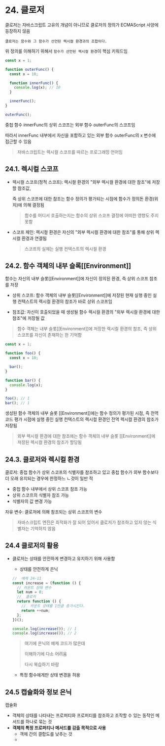 # 24. 클로저

클로저는 자바스크립트 고유의 개념이 아니므로 클로저의 정의가 ECMAScript 사양에 등장하지 않음

```
클로저는 함수와 그 함수가 선언된 렉시컬 환경과의 조합이다.
```

위 정의를 이해하기 위해서 `함수가 선언된 렉시컬 환경`이 핵심 키워드임

```js
const x = 1;

function outerFunc() {
  const x = 10;

  function innerFunc() {
    console.log(x); // 10
  }

  innerFunc();
}

outerFunc();
```

중첩 함수 innerFunc의 상위 스코프는 외부 함수 outerFunc의 스코프임

따라서 innerFunc 내부에서 자신을 포함하고 있는 외부 함수 outerFunc의 x 변수에 접근할 수 있음

> 자바스크립트는 렉시컬 스코프를 따르는 프로그래밍 언어임

## 24.1. 렉시컬 스코프

- 렉시컬 스코프(정적 스코프): 렉시컬 환경의 "외부 렉시컬 환경에 대한 참조"에 저장할 참조값,

  즉 상위 스코프에 대한 참조는 함수 정의가 평가되는 시점에 함수가 정의돈 환경(위치)에 의해 결정됨

  > 함수를 어디서 호출하는지는 함수의 상위 스코프 결정에 어떠한 영향도 주지 못함

- 스코프 체인: 렉시컬 환경은 자신의 "외부 렉시컬 환경에 대한 참조"를 통해 상위 렉시컬 환경과 연결됨

  > 스코프의 실체는 실행 컨텍스트의 렉시컬 환경

## 24.2. 함수 객체의 내부 슬록[[Environment]]

함수는 자신의 내부 슬롯[[Environment]]에 자신이 정의된 환경, 즉 상위 스코프 참조를 저장

- 상위 스코프: 함수 객체의 내부 슬롯[[Environment]]에 저장된 현재 실행 중인 실행 컨텍스트의 렉시컬 환경의 참조가 바로 상위 스코프임

- 참조값: 자신이 호출되었을 때 생성될 함수 렉시컬 환경의 "외부 렉시컬 환경에 대한 참조"에 저장될 값

> 함수 객체는 내부 슬롯[[Environment]]에 저장한 렉시컬 환경의 참조, 즉 상위 스코프를 자신이 존재하는 한 기억함

```js
const x = 1;

function foo() {
  const x = 10;

  bar();
}

function bar() {
  console.log(x);
}

foo(); // 1
bar(); // 1
```

생성된 함수 객체의 내부 슬롯 [[Environment]]에는 함수 정의가 평가된 시점, 즉 전역 코드 평가 시점에 실행 중인 실행 컨텍스트의 렉시컬 환경인 전역 렉시컬 환경의 참조가 저장됨

> 외부 렉시컬 환경에 대한 참조에는 함수 객체의 내부 슬롯 [[Environment]]에 저장된 렉시컬 환경의 참조가 할당됨

## 24.3. 클로저와 렉시컬 환경

클로저: 중첩 함수가 상위 스코프의 식별자를 참조하고 있고 중첩 함수가 외부 함수보다 더 오래 유지되는 경우에 한정하느 ㄴ것이 일반 적

- 중첩 함수 내부에서 상위 스코프 참조 가능
- 상위 스코프의 식별자 참조 가능
- 식별자의 값 변경 가능

자유 변수: 클로저에 의해 참조되는 상위 스코프의 변수

> 자바스크립트 엔진은 최적화가 잘 되어 있어서 클로저가 참조하고 있지 않는 식별자는 기억하지 않음

## 24.4 클로저의 활용

- 클로저는 상태를 안전하게 변경하고 유지하기 위해 사용함

  - 상태를 안전하게 은닉

  ```js
  //  예제 24-11
  const increase = (function () {
    // 카운트 상태 변수
    let num = 0;
    //  클로저
    return function () {
      //  카운트 상태를 1만큼 증가시킨다.
      return ++num;
    };
  })();

  console.log(increase()); // 1
  console.log(increase()); // 2
  ```

  > 여기에 은닉의 예제 코드가 많은데
  >
  > 이해하기에 다소 어려움
  >
  > 다시 복습하기 바람

  - 특정 함수에게만 상태 변경을 허용

## 24.5 캡슐화와 정보 은닉

캡슐화

- 객체의 상태를 나타내는 프로퍼티와 프로퍼티를 참조하고 조작할 수 있는 동작인 메서드를 하나로 묶는 것
- **객체의 특정 프로퍼티나 메서드를 감출 목적으로 사용**
  - 객체 간의 결합도를 낮추는 것
  -
